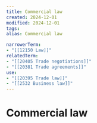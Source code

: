 ```yaml
---
title: Commercial law
created: 2024-12-01
modified: 2024-12-01
tags: 
alias: Commercial law

narrowerTerm:
- "[[12150 Law]]"
relatedTerm:
- "[[20405 Trade negotiations]]"
- "[[20381 Trade agreements]]"
use:
- "[[20395 Trade law]]"
- "[[2532 Business law]]"
---
```

# Commercial law
